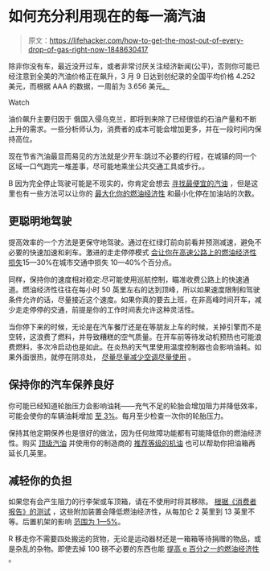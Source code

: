 # 如何充分利用现在的每一滴汽油

> 原文：<https://lifehacker.com/how-to-get-the-most-out-of-every-drop-of-gas-right-now-1848630417>

除非你没有车，最近没开过车，或者非常讨厌关注经济新闻(公平)，否则你可能已经注意到全美的汽油价格正在飙升，3 月 9 日达到创纪录的全国平均价格 4.252 美元，而根据 AAA 的数据，一周前为 3.656 美元[。](https://gasprices.aaa.com/) 

Watch

油价飙升主要归因于 俄国入侵乌克兰，即将到来除了已经很低的石油产量和不断上升的需求。一些分析师认为，消费者的成本可能会增加更多，并在一段时间内保持高位。

现在节省汽油最显而易见的方法就是少开车:跳过不必要的行程，在城镇的同一个区域一口气跑完一堆差事，尽可能地乘坐公共交通工具或步行。。

B 因为完全停止驾驶可能是不现实的，你肯定会想去 [寻找最便宜的汽油](https://lifehacker.com/the-fastest-way-to-find-the-cheapest-gas-in-your-area-1848554597) ，但是这里也有一些方法可以让你的 [最大化你的燃油经济性](https://fueleconomy.gov/feg/drive.shtml) 和最小化停在加油站的次数。

## 更聪明地驾驶

提高效率的一个方法是更保守地驾驶。通过在红绿灯前向前看并预测减速，避免不必要的快速加速和刹车。激进的走走停停模式 [会让你在高速公路上的燃油经济性损失](https://www.aaa.com/autorepair/articles/how-to-maximize-fuel-economy)15—30%在城市交通中损失 10—40%个百分点。

同样，保持你的速度相对稳定:尽可能使用巡航控制，瞄准收费公路上的快速通道。燃油经济性往往在每小时 50 英里左右的达到顶峰，所以如果速度限制和驾驶条件允许的话，尽量接近这个速度。如果你真的要去上班，在非高峰时间开车，减少走走停停的交通，前提是你的工作时间表允许这种灵活性。

当你停下来的时候，无论是在汽车餐厅还是在等朋友上车的时候，关掉引擎而不是空转，这浪费了燃料，并导致糟糕的空气质量。在开车前等待发动机预热也可能浪费燃料，多次冷启动也是如此。在炎热的天气里使用温度控制器也会影响油耗。如果外面很热，就停在阴凉处， [尽量尽量减少空调尽量使用](https://jalopnik.com/how-to-survive-summer-in-a-car-with-no-air-conditioning-1796598306) 。

## 保持你的汽车保养良好

你可能已经知道轮胎压力会影响油耗——充气不足的轮胎会增加阻力并降低效率，可能会使你的车辆油耗增加 [至 3%](https://www.gmfinancial.com/en-us/financial-resources/articles/improve-fuel-efficiency.html)。每月至少检查一次你的轮胎压力。

保持其他定期保养也是很好的做法，因为任何故障功能都有可能降低你的燃油经济性。购买 [顶级汽油](https://www.toptiergas.com/) 并使用你的制造商的 [推荐等级的机油](https://fueleconomy.gov/feg/maintain.jsp) 也可以帮助你把油箱再延长几英里。

## 减轻你的负担

如果您有会产生阻力的行李架或车顶箱，请在不使用时将其移除。 [根据《消费者报告》的测试](https://www.consumerreports.org/fuel-economy-efficiency/10-tips-to-get-the-most-out-of-a-tank-of-gas-a2642110189/) ，这些附加装置会降低燃油经济性，从每加仑 2 英里到 13 英里不等。后置机架的影响 [范围为 1—5%](https://www.gmfinancial.com/en-us/financial-resources/articles/improve-fuel-efficiency.html)。

R 移走你不需要四处搬运的货物，无论是运动器材还是一箱箱等待捐赠的物品，或是杂乱的杂物。即使去掉 100 磅不必要的东西也能 [提高 e 百分之一的燃油经济性](https://www.aaa.com/autorepair/articles/how-to-maximize-fuel-economy) 。